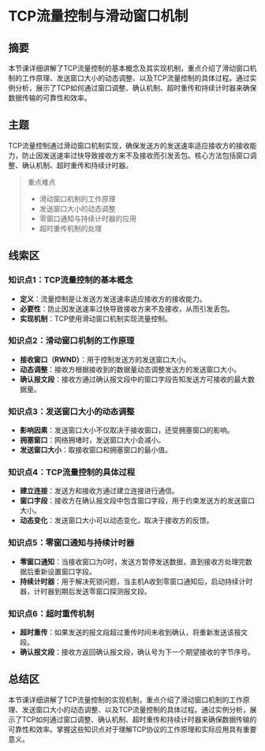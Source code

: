 # TCP流量控制与滑动窗口机制

## 摘要

本节课详细讲解了TCP流量控制的基本概念及其实现机制，重点介绍了滑动窗口机制的工作原理、发送窗口大小的动态调整、以及TCP流量控制的具体过程。通过实例分析，展示了TCP如何通过窗口调整、确认机制、超时重传和持续计时器来确保数据传输的可靠性和效率。

## 主题

TCP流量控制通过滑动窗口机制实现，确保发送方的发送速率适应接收方的接收能力，防止因发送速率过快导致接收方来不及接收而引发丢包。核心方法包括窗口调整、确认机制、超时重传和持续计时器。

> 重点难点
>
> - 滑动窗口机制的工作原理
> - 发送窗口大小的动态调整
> - 零窗口通知与持续计时器的应用
> - 超时重传机制的处理

## 线索区

### 知识点1：TCP流量控制的基本概念
- **定义**：流量控制是让发送方发送速率适应接收方的接收能力。
- **必要性**：防止因发送速率过快导致接收方来不及接收，从而引发丢包。
- **实现机制**：TCP使用滑动窗口机制实现流量控制。

### 知识点2：滑动窗口机制的工作原理
- **接收窗口（RWND）**：用于控制发送方的发送窗口大小。
- **动态调整**：接收方根据接收到的数据量动态调整发送方的发送窗口大小。
- **确认报文段**：接收方通过确认报文段中的窗口字段告知发送方可接收的最大数据量。

### 知识点3：发送窗口大小的动态调整
- **影响因素**：发送窗口大小不仅取决于接收窗口，还受拥塞窗口的影响。
- **拥塞窗口**：网络拥堵时，发送窗口大小会减小。
- **发送窗口大小**：取接收窗口和拥塞窗口的最小值。

### 知识点4：TCP流量控制的具体过程
- **建立连接**：发送方和接收方通过建立连接进行通信。
- **窗口字段**：接收方在确认报文段中包含窗口字段，用于约束发送方的发送窗口大小。
- **动态变化**：发送窗口大小可以动态变化，取决于接收方的反馈。

### 知识点5：零窗口通知与持续计时器
- **零窗口通知**：当接收窗口为0时，发送方暂停发送数据，直到接收方处理完数据后重新设置窗口字段。
- **持续计时器**：用于解决死锁问题，当主机A收到零窗口通知后，启动持续计时器，计时器到期后发送零窗口探测报文段。

### 知识点6：超时重传机制
- **超时重传**：如果发送的报文段超过重传时间未收到确认，将重新发送该报文段。
- **确认报文段**：接收方返回确认报文段，确认号为下一个期望接收的字节序号。

## 总结区

本节课详细讲解了TCP流量控制的实现机制，重点介绍了滑动窗口机制的工作原理、发送窗口大小的动态调整、以及TCP流量控制的具体过程。通过实例分析，展示了TCP如何通过窗口调整、确认机制、超时重传和持续计时器来确保数据传输的可靠性和效率。掌握这些知识点对于理解TCP协议的工作原理和实际应用具有重要意义。